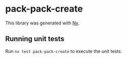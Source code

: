 # pack-pack-create

This library was generated with [Nx](https://nx.dev).

## Running unit tests

Run `nx test pack-pack-create` to execute the unit tests.
